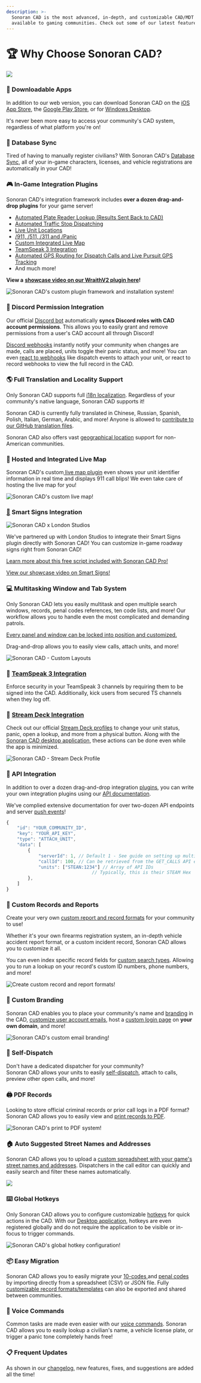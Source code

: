 ```yaml
---
description: >-
  Sonoran CAD is the most advanced, in-depth, and customizable CAD/MDT software
  available to gaming communities. Check out some of our latest features below!
---
```


# 🏆 Why Choose Sonoran CAD?

![](../.gitbook/assets/layout_3_11.gif)

### 📱 Downloadable Apps

In addition to our web version, you can download Sonoran CAD on the [iOS App Store](https://apps.apple.com/us/app/sonoran-cad/id1496539456), the [Google Play Store](https://play.google.com/store/apps/details?id=sonorancadmdt.app&hl=en_US), or for [Windows Desktop](https://github.com/SonoranBrian/sc2_quasar/releases/latest/download/Sonoran-CAD-Setup.exe).  
  
It's never been more easy to access your community's CAD system, regardless of what platform you're on!

### 💾 Database Sync

Tired of having to manually register civilians? With Sonoran CAD's [Database Sync](../integration-plugins/database-sync-and-merge/), all of your in-game characters, licenses, and vehicle registrations are automatically in your CAD!

### 🎮 In-Game Integration Plugins

Sonoran CAD's integration framework includes **over a dozen drag-and-drop plugins** for your game server!

* [Automated Plate Reader Lookup \(Results Sent Back to CAD\)](../integration-plugins/integration-plugins/available-plugins/wraithv2.md)
* [Automated Traffic Stop Dispatching](../integration-plugins/integration-plugins/available-plugins/traffic-stop.md)
* [Live Unit Locations](../integration-plugins/integration-plugins/available-plugins/locations.md)
* [/911, /511, /311 and /Panic](../integration-plugins/integration-plugins/available-plugins/call-commands.md)
* [Custom Integrated Live Map](../integration-plugins/integration-plugins/available-plugins/live-map/)
* [TeamSpeak 3 Integration](../integration-plugins/integration-plugins/available-plugins/teamspeak-3.md)
* [Automated GPS Routing for Dispatch Calls and Live Pursuit GPS Tracking](../integration-plugins/integration-plugins/available-plugins/dispatch-notify.md)
* And much more!

**View a** [**showcase video on our WraithV2 plugin here**](https://www.youtube.com/watch?v=5oL7Mg6LQgg)**!**

![Sonoran CAD&apos;s custom plugin framework and installation system!](../.gitbook/assets/image%20%2849%29.png)

### 💬 Discord Permission Integration <a id="discord-permission-integration"></a>

Our official [Discord bot](https://app.gitbook.com/@sonoran/s/sonoran-software/~/drafts/-Maqgxy_VS4uxPXm0a98/integration-plugins/discord-bot) automatically **syncs Discord roles with CAD account permissions**. This allows you to easily grant and remove permissions from a user's CAD account all through Discord!‌

​[Discord webhooks](https://app.gitbook.com/@sonoran/s/sonoran-software/~/drafts/-Maqgxy_VS4uxPXm0a98/integration-plugins/discord-webhooks) instantly notify your community when changes are made, calls are placed, units toggle their panic status, and more! You can even [react to webhooks](../integration-plugins/discord-bot/features/webhook-actions.md) like dispatch events to attach your unit, or react to record webhooks to view the full record in the CAD.

### 🌎 Full Translation and Locality Support

Only Sonoran CAD supports full [i18n localization](../sonoran-cad/translation-support.md). Regardless of your community's native language, Sonoran CAD supports it!  
  
Sonoran CAD is currently fully translated in Chinese, Russian, Spanish, Polish, Italian, German, Arabic, and more! Anyone is allowed to [contribute to our GitHub translation files](../sonoran-cad/translation-support.md).

Sonoran CAD also offers vast [geographical location](../tutorials/customization/geographical-settings.md) support for non-American communities.

### 📍 Hosted and Integrated Live Map

Sonoran CAD's custom[ live map plugin](../integration-plugins/integration-plugins/available-plugins/live-map/) even shows your unit identifier information in real time and displays 911 call blips! We even take care of hosting the live map for you!

![Sonoran CAD&apos;s custom live map!](../.gitbook/assets/live_map.png)

### [🛑](https://emojipedia.org/stop-sign/) Smart Signs Integration

![Sonoran CAD x London Studios](../.gitbook/assets/image%20%28217%29.png)

We've partnered up with London Studios to integrate their Smart Signs plugin directly with Sonoran CAD! You can customize in-game roadway signs right from Sonoran CAD!

[Learn more about this free script included with Sonoran CAD Pro!](../integration-plugins/integration-plugins/available-plugins/smart-signs.md)

[View our showcase video on Smart Signs!](https://www.youtube.com/watch?v=ihfVSiB8oB8)

### 💻 Multitasking Window and Tab System

Only Sonoran CAD lets you easily multitask and open multiple search windows, records, penal codes references, ten code lists, and more! Our workflow allows you to handle even the most complicated and demanding patrols.

[Every panel and window can be locked into position and customized.](../tutorials/customization/customizing-your-layout.md)

Drag-and-drop allows you to easily view calls, attach units, and more!

![Sonoran CAD - Custom Layouts](../.gitbook/assets/3_10_features%20%281%29.gif)

### 🎤 [TeamSpeak 3 Integration](../integration-plugins/integration-plugins/available-plugins/teamspeak-3.md)

Enforce security in your TeamSpeak 3 channels by requiring them to be signed into the CAD. Additionally, kick users from secured TS channels when they log off.

### 🔢 [Stream Deck Integration](../integration-plugins/stream-deck-integration.md)

Check out our official [Stream Deck profiles](../integration-plugins/stream-deck-integration.md) to change your unit status, panic, open a lookup, and more from a physical button. Along with the [Sonoran CAD desktop application](../downloads/), these actions can be done even while the app is minimized.

![Sonoran CAD - Stream Deck Profile](../.gitbook/assets/image%20%28176%29%20%281%29.png)

### 📖 API Integration

In addition to over a dozen drag-and-drop integration [plugins](../integration-plugins/integration-plugins/), you can write your own integration plugins using our [API documentation](../sonoran-cad/api-integration/).

We've complied extensive documentation for over two-dozen API endpoints and server [push events](../sonoran-cad/api-integration/push-events/)!

```javascript
{
    "id": "YOUR_COMMUNITY_ID",
    "key": "YOUR_API_KEY",
    "type": "ATTACH_UNIT",
    "data": [
        {
            "serverId": 1, // Default 1 - See guide on setting up multiple servers
            "callId": 100, // Can be retrieved from the GET_CALLS API endpoint
            "units": ["STEAN:1234"] // Array of API IDs
                                // Typically, this is their STEAM Hex
        },
    ]
}
```

### 📝 Custom Records and Reports

Create your very own [custom report and record formats](../tutorials/customization/creating-custom-record-and-report-types.md) for your community to use!

Whether it's your own firearms registration system, an in-depth vehicle accident report format, or a custom incident record, Sonoran CAD allows you to customize it all.

You can even index specific record fields for [custom search types](../tutorials/customization/custom-search-types.md). Allowing you to run a lookup on your record's custom ID numbers, phone numbers, and more!

![Create custom record and report formats!](../.gitbook/assets/image%20%2844%29.png)

### 📧 Custom Branding

Sonoran CAD enables you to place your community's name and [branding](../tutorials/customization/community-branding-and-info.md) in the CAD, [customize user account emails](../tutorials/customization/custom-emails.md), host a [custom login page](../tutorials/customization/custom-login-page.md) on **your own domain**, and more!

![Sonoran CAD&apos;s custom email branding!](../.gitbook/assets/image%20%2847%29.png)

### 🧍 Self-Dispatch

Don't have a dedicated dispatcher for your community?  
Sonoran CAD allows your units to easily [self-dispatch](../tutorials/dispatching/self-dispatch.md), attach to calls, preview other open calls, and more!

### 🖨️ PDF Records

Looking to store official criminal records or prior call logs in a PDF format? Sonoran CAD allows you to easily view and [print records to PDF](../tutorials/records-management/pdf-records.md).

![Sonoran CAD&apos;s print to PDF system!](../.gitbook/assets/image%20%2845%29.png)

### 🏠 Auto Suggested Street Names and Addresses

Sonoran CAD allows you to upload a [custom spreadsheet with your game's street names and addresses](../tutorials/customization/addresses-and-street-names.md). Dispatchers in the call editor can quickly and easily search and filter these names automatically.

![](../.gitbook/assets/addresses.gif)

### ⌨️ Global Hotkeys

Only Sonoran CAD allows you to configure customizable [hotkeys](../tutorials/other-features/configurable-hotkeys.md) for quick actions in the CAD. With our [Desktop application](../downloads/), hotkeys are even registered globally and do not require the application to be visible or in-focus to trigger commands.

![Sonoran CAD&apos;s global hotkey configuration!](../.gitbook/assets/image%20%2846%29.png)

### 📦 Easy Migration

Sonoran CAD allows you to easily migrate your [10-codes ](../tutorials/customization/10-codes.md#import-10-codes-from-a-spreadsheet-csv)and [penal codes](../tutorials/customization/penal-codes.md#import-from-spreadsheet-csv) by importing directly from a spreadsheet \(CSV\) or JSON file. Fully [customizable record formats/templates](../tutorials/customization/sharing-custom-records.md) can also be exported and shared between communities.

### 🎤 Voice Commands

Common tasks are made even easier with our [voice commands](../tutorials/other-features/voice-commands.md). Sonoran CAD allows you to easily lookup a civilian's name, a vehicle license plate, or trigger a panic tone completely hands free!

### 📋 Frequent Updates

As shown in our [changelog](../roadmap/changelog.md), new features, fixes, and suggestions are added all the time!

